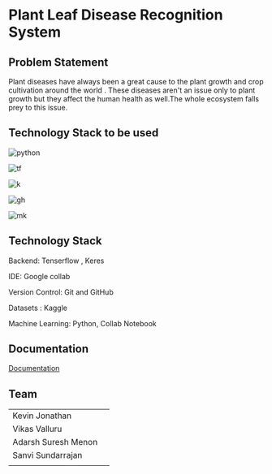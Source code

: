 # Plant Leaf Disease Recognition System

## Problem Statement
Plant diseases have always been a great cause to the plant growth and crop cultivation around the world .
These diseases aren't an issue only to plant growth but they affect the human health as well.The whole ecosystem falls prey to this issue.



## Technology Stack to be used 



![python](https://img.shields.io/badge/Python%20-%20-yellow)

![tf](https://img.shields.io/badge/Tenserflow-%20-orange)

![k](https://img.shields.io/badge/Keres-%20-black)

![gh](https://img.shields.io/badge/Github%20-%20-lightgrey)

![mk](https://img.shields.io/badge/Markdown-%20-blue)



## Technology Stack
Backend: Tenserflow , Keres 

IDE: Google collab

Version Control: Git and GitHub

Datasets : Kaggle 

Machine Learning: Python, Collab Notebook


## Documentation

[Documentation](https://docs.google.com/document/d/1qwsMn5D3sJV2EQxMsCsYO81-UOy1uWkL/edit?usp=sharing&ouid=100149492822185292673&rtpof=true&sd=true)







## Team 

|             |                                                               |
| ----------------- | ------------------------------------------------------------------ |
| Kevin Jonathan | |
| Vikas Valluru | |
| Adarsh Suresh Menon | |
| Sanvi Sundarrajan|  |
|             |                                                               |
